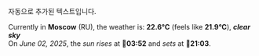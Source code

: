 
자동으로 추가된 텍스트입니다.

<!--START_SECTION:weather:moscow-->
Currently in **Moscow** (RU), the weather is: **22.6°C** (feels like **21.9°C**), ***clear sky***<br/>
On *June 02, 2025*, the *sun rises* at 🌅**03:52** and *sets* at 🌇**21:03**.
<!--END_SECTION:weather-->
